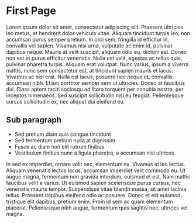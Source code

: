 # First Page

Lorem ipsum dolor sit amet, consectetur adipiscing elit. Praesent ultricies leo metus, et hendrerit dolor vehicula vitae. Aliquam tincidunt turpis leo, non accumsan purus semper pretium. In orci sem, fringilla id efficitur in, convallis vel sapien. Vivamus nisi urna, vulputate ac enim id, pulvinar dapibus neque. Mauris at velit suscipit, aliquam odio eu, dictum est. Donec non est et purus efficitur venenatis. Nulla est velit, egestas ac tellus quis, pulvinar pharetra turpis. Aliquam erat volutpat. Nunc varius, ipsum a viverra mattis, nunc sem consectetur est, at tincidunt sapien mauris et lacus. Vivamus ac nisi erat. Nulla est lacus, posuere nec neque et, convallis accumsan nibh. Etiam porttitor semper sem ut ultricies. Donec at faucibus dui. Class aptent taciti sociosqu ad litora torquent per conubia nostra, per inceptos himenaeos. Sed suscipit sollicitudin nisi eu feugiat. Pellentesque cursus sollicitudin ex, nec aliquet dui eleifend eu.

## Sub paragraph

- Sed pretium diam quis congue tincidunt
- Sed fermentum pretium nulla at dignissim
- Fusce ac diam non elit rutrum finibus
- Vestibulum finibus nunc a ligula pharetra, a accumsan nisi ultrices

In sed ex imperdiet, ornare velit nec, elementum ex. Vivamus id leo lectus. Aliquam venenatis lectus lacus, accumsan imperdiet velit commodo eu. Ut augue magna, fermentum non gravida interdum, euismod et est. Nam mattis faucibus velit a varius. Ut euismod sapien scelerisque purus cursus, nec venenatis mauris tempor. Suspendisse vitae blandit massa, sit amet lacinia tellus. Praesent dapibus eleifend odio ac posuere. Donec et elit euismod, tristique elit dapibus, pretium enim. Proin id sem ac quam elementum placerat. Pellentesque nibh augue, fermentum quis sagittis nec, ultrices vel magna.
